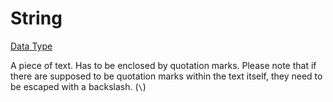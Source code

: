 # String
[Data Type](../data_types.md)

A piece of text. Has to be enclosed by quotation marks. Please note that if there are supposed to be quotation marks within the text itself, they need to be escaped with a backslash. (`\`)
